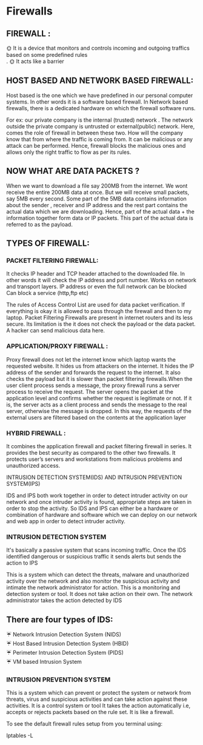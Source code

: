 # Firewalls

## FIREWALL :

:sun_with_face: It is a device that monitors and controls incoming and outgoing traffics based on some predefined rules<br>.
:sun_with_face: It acts like a barrier <br>

 ## HOST BASED AND NETWORK BASED FIREWALL:

Host based is the one which we have predefined in our personal computer systems. In other words it is a software based firewall.
In Network based firewalls, there is a dedicated hardware on which the firewall software runs.

For ex: our private company is the internal (trusted) network . The network outside the private company is untrusted or external(public) network. Here, comes the role of firewall in between these two. How will the company know that from where the traffic is coming from. It can be malicious or any attack can be performed. Hence, firewall blocks the malicious ones and allows only the right traffic to flow as per its rules.

## NOW WHAT ARE DATA PACKETS ?

When we want to download a file say 200MB from the internet. We wont receive the entire 200MB data at once. But we will receive small packets, say 5MB every second. Some part of the 5MB data contains information about the sender , receiver and IP address and the rest part contains the actual data which we are downloading. Hence, part of the actual data + the information together form data or IP packets. This part of the actual data is referred to as the payload. 

## TYPES OF FIREWALL:

### PACKET FILTERING FIREWALL: 
It checks IP header and TCP header attached to the downloaded file. In other words it will check the IP address and port number. 
Works on network and transport layers.
IP address or even the full network can be blocked
Can block a service (http,ftp etc)

The rules of Access Control List are used for data packet verification. If everything is okay it is allowed to pass through the firewall and then to my laptop. Packet Filtering Firewalls are present in internet routers and its less secure. Its limitation is the it does not check the payload or the data packet. A hacker can send malicious data here.

### APPLICATION/PROXY FIREWALL :

Proxy firewall does not let the internet know which laptop wants the requested website. It hides us from attackers on the internet. It hides the IP address of the sender and forwards the request to the internet. It also checks the payload but it is slower than packet filtering firewalls.When the user client process sends a message, the proxy firewall runs a server process to receive the request. The server opens the packet at the application level and confirms whether the request is legitimate or not. If it is, the server acts as a client process and sends the message to the real server, otherwise the message is dropped. In this way, the requests of the external users are filtered based on the contents at the application layer

### HYBRID FIREWALL :

It combines the application firewall and packet filtering firewall in series. It provides the best security as compared to the other two firewalls. It protects user’s servers and workstations from malicious problems and unauthorized access.


INTRUSION DETECTION SYSTEM(IDS) AND INTRUSION PREVENTION SYSTEM(IPS)

IDS and IPS both work together in order to detect intruder activity on our network and once intruder activity is found, appropriate steps are taken in order to stop the activity. So IDS and IPS can either be a hardware or combination of hardware and software which we can deploy on our network and web app in order to detect intruder activity. 

### INTRUSION DETECTION SYSTEM

It's basically a passive system that scans incoming traffic. Once the IDS identified dangerous or suspicious traffic it sends alerts but sends the action to IPS

This is a system which can detect the threats, malware and unauthorized activity over the network and also monitor the suspicious activity and intimate the network administrator for action.
This is a monitoring and detection system or tool.
It does not take action on their own. The network administrator takes the action detected by IDS

## There are four types of IDS:

:umbrella: Network Intrusion Detection System (NIDS)<br>
:umbrella: Host Based Intrusion Detection System (HBID)<br>
:umbrella: Perimeter Intrusion Detection System (PIDS)<br>
:umbrella: VM based Intrusion System<br>

### INTRUSION PREVENTION SYSTEM

This is a system which can prevent or protect the system or network from threats, virus and suspicious activities and can take action against these activities. 
It is a control system or tool
It takes the action automatically i.e, accepts or rejects packets based on the rule set. It is like a firewall.






To see the default firewall rules setup from you terminal using:

Iptables -L 




